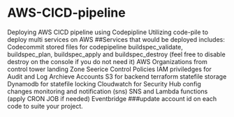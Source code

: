 # AWS-CICD-pipeline
Deploying AWS  CICD pipeline using Codepipline
Utilizing code-pile to deploy multi services on AWS
##Services that would be deployed includes:
Codecommit stored files for codepipeline buildspec_validate, buildspec_plan, buildspec_apply and buildspec_destroy (feel free to disable destroy on the console if you do not need it)
AWS Organizations from control tower landing Zone
Seerice Control Policies
IAM priviledges for Audit and Log Archieve Accounts
S3 for backend terraform statefile storage
Dynamodb for statefile locking
Cloudwatch for Security Hub config changes monitoring and notification (sns)
SNS and  Lambda functions (apply CRON JOB if needed)
Eventbridge
###update account id on each code to suite your project.
